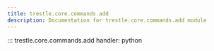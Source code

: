 ```yaml
---
title: trestle.core.commands.add
description: Documentation for trestle.core.commands.add module
---
```

::: trestle.core.commands.add
handler: python
